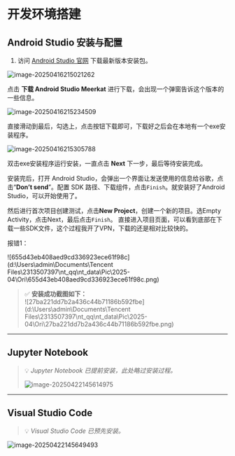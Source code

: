 # 开发环境搭建

## Android Studio 安装与配置

1. 访问 [Android Studio 官网](https://developer.android.com/studio) 下载最新版本安装包。  

![image-20250416215021262](C:\Users\admin\AppData\Roaming\Typora\typora-user-images\image-20250416215021262.png)

点击 **下载 Android Studio Meerkat** 进行下载，会出现一个弹窗告诉这个版本的一些信息。

![image-20250416215234509](C:\Users\admin\AppData\Roaming\Typora\typora-user-images\image-20250416215234509.png)

直接滑动到最后，勾选上，点击按钮下载即可，下载好之后会在本地有一个exe安装程序。

![image-20250416215305788](C:\Users\admin\AppData\Roaming\Typora\typora-user-images\image-20250416215305788.png)

双击exe安装程序运行安装，一直点击 **Next** 下一步，最后等待安装完成。

安装完后，打开 Android Studio，会弹出一个界面让发送使用的信息给谷歌，点击“**Don’t send**”。配置 SDK 路径、下载组件，点击`Finish`。就安装好了Android Studio，可以开始使用了。

然后进行首次项目创建测试，点击**New Project**，创建一个新的项目。选Empty Activity，点击Next，最后点击`Finish`。
直接进入项目页面，可以看到底部在下载一些SDK文件，这个过程我开了VPN，下载的还是相对比较快的。

报错1：

![655d43eb408aed9cd336923ece61f98c](d:\Users\admin\Documents\Tencent Files\2313507397\nt_qq\nt_data\Pic\2025-04\Ori\655d43eb408aed9cd336923ece61f98c.png)



> ✅ **安装成功截图如下：**  
> ![27ba221dd7b2a436c44b71186b592fbe](d:\Users\admin\Documents\Tencent Files\2313507397\nt_qq\nt_data\Pic\2025-04\Ori\27ba221dd7b2a436c44b71186b592fbe.png)

---

## Jupyter Notebook 

> 💡 *Jupyter Notebook 已提前安装，此处略过安装过程。*
>
> ![image-20250422145614975](C:\Users\admin\AppData\Roaming\Typora\typora-user-images\image-20250422145614975.png)

---

## Visual Studio Code

> 💡 *Visual Studio Code 已预先安装。*

![image-20250422145649493](C:\Users\admin\AppData\Roaming\Typora\typora-user-images\image-20250422145649493.png)
